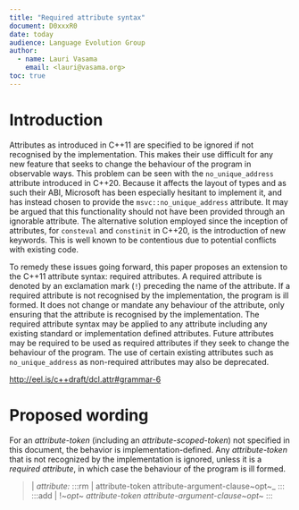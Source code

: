 ```yaml
---
title: "Required attribute syntax"
document: D0xxxR0
date: today
audience: Language Evolution Group
author:
  - name: Lauri Vasama
    email: <lauri@vasama.org>
toc: true
---
```


# Introduction

Attributes as introduced in C++11 are specified to be ignored if not recognised by the implementation. This makes their use difficult for any new feature that seeks to change the behaviour of the program in observable ways. This problem can be seen with the `no_unique_address` attribute introduced in C++20. Because it affects the layout of types and as such their ABI, Microsoft has been especially hesitant to implement it, and has instead chosen to provide the `msvc::no_unique_address` attribute. It may be argued that this functionality should not have been provided through an ignorable attribute. The alternative solution employed since the inception of attributes, for `consteval` and `constinit` in C++20, is the introduction of new keywords. This is well known to be contentious due to potential conflicts with existing code.

To remedy these issues going forward, this paper proposes an extension to the C++11 attribute syntax: required attributes. A required attribute is denoted by an exclamation mark (`!`) preceding the name of the attribute. If a required attribute is not recognised by the implementation, the program is ill formed. It does not change or mandate any behaviour of the attribute, only ensuring that the attribute is recognised by the implementation. The required attribute syntax may be applied to any attribute including any existing standard or implementation defined attributes. Future attributes may be required to be used as required attributes if they seek to change the behaviour of the program. The use of certain existing attributes such as `no_unique_address` as non-required attributes may also be deprecated.

http://eel.is/c++draft/dcl.attr#grammar-6

# Proposed wording

For an _attribute-token_ (including an _attribute-scoped-token_) not specified in this document, the behavior is implementation-defined. Any _attribute-token_ that is not recognized by the implementation is ignored, unless it is a _required attribute_, in which case the behaviour of the program is ill formed.

> | _attribute:_
:::rm
> |     attribute-token attribute-argument-clause~opt~_
:::
:::add
> |     !_~opt~ attribute-token attribute-argument-clause~opt~_
:::
